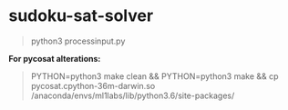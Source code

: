 # sudoku-sat-solver
> python3 processinput.py

**For pycosat alterations:**
> PYTHON=python3 make clean && PYTHON=python3 make && cp pycosat.cpython-36m-darwin.so /anaconda/envs/ml1labs/lib/python3.6/site-packages/
